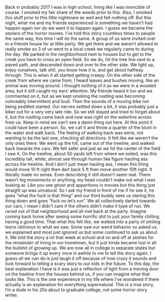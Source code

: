 Back in probably 2017 I was in high school, living like I was invincible of course. I smoked my fair share of the weeds prior to this. Also, I smoked this stuff prior to this little nightmare as well and felt nothing off. But this night, what me and my friends experienced is something we haven’t had happen again nor do we want it to happen again. I guess we became the stoners of the horror movies. I’ve told this story countless times to people the same way, this time I will do the same.
A group of us were invited over to a friends house for at little party. We get there and we weren’t allowed to really smoke so 3 of us went to a local creek we regularly came to during the day. We parked in the neighborhood next to houses but to get to the creek you have to cross an open field. So we do, hit the tree line next to a paved path, and descended down and over to the other side. We light up, enjoy ourselves, talk shit, you know how it is, and get about halfway through. 
This is when it all started getting creepy. On the other side of the creek from where we came from, I heard leaves and bushes moving, like an animal was moving around. I thought nothing of it as we were in a wooded area, but it still caught my ears’ attention. My friends heard it too and we commented on it, but as we kept smoking the rustling was becoming noticeably intermittent and loud. Then the sounds of a moving bike not being peddled started. 
Our nerves settled down a bit, it was probably just a biker out for a very very late ride. So we still stayed and tried to forget about it, but the rustling came back and now was right on the waterline across from us. Keep in mind we can’t see a damn thing out here. At this point it could have been a person. So, we call it and throw a quarter of the blunt in the water and walk back. 
The feeling of walking back was eerie, not wanting to be the last one, checking all directions. It felt like we weren’t the only ones there. We went up the hill, came out of the treeline, and walked back towards the cars. We felt safer and just as we hit the center of the field I saw it. 
On the treeline, about 50 yards left from where we exited, was this incredibly tall, white, almost see through human like figure hauling ass across the treeline. And I don’t just mean hauling ass, I mean this thing would move 10 ft right then dart back 5 ft then move another 10ft right. It literally made no sense. Even describing it still doesn’t seem real. There wasn’t leg movements or anything, my head couldn’t make out what I was looking at. Like you see ghost and apparitions in movies but this thing just straight up was unnatural. So I ask my friend in front of me if he see it, he goes “what the fuck is that thing” and our third buddy sees us staring this thing down and goes “fuck no let’s run”. 
We all collectively darted towards our cars, I mean I didn’t care if the others didn’t make it type of run. We raced out of that neighborhood and all met back at the party. Imagine coming back home after seeing some horrific shit to just your family chilling having a good time. That what this felt like, we walked into a party of smiling teens oblivious to what we saw. Some saw our weird behavior so asked us, we explained and most just ignored us but some continued to ask us about it. 
We told the story a lot that week at school and on and off at seshes for the remainder of living in our hometown, but it just kinda became lost in all the bullshit of growing up. We are now all in college in separate states but someone brings it up every once in awhile to me to tell the story again. I guess all we can do is just laugh it off because of how crazy it sounds and look forward to telling a scary story to our kids in the future. To this day, the best explanation I have is it was just a reflection of light from a moving door on the treeline from the houses behind us, if you can imagine what that looks like. This is the one experience in my life where I’ve wondered if there actually is an explanation for everything supernatural. This is a true story, I’m a dude in his 20s about to graduate college, not some horror story writer.